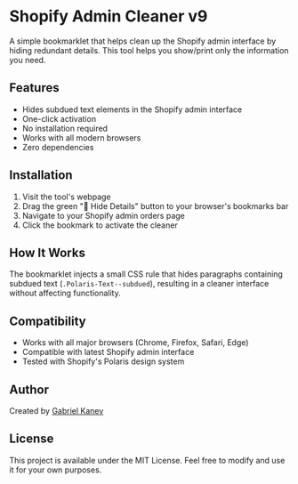 # Shopify Admin Cleaner v9

A simple bookmarklet that helps clean up the Shopify admin interface by hiding redundant details. This tool helps you show/print only the information you need.

## Features

- Hides subdued text elements in the Shopify admin interface
- One-click activation
- No installation required
- Works with all modern browsers
- Zero dependencies

## Installation

1. Visit the tool's webpage
2. Drag the green "🧹 Hide Details" button to your browser's bookmarks bar
3. Navigate to your Shopify admin orders page
4. Click the bookmark to activate the cleaner

## How It Works

The bookmarklet injects a small CSS rule that hides paragraphs containing subdued text (`.Polaris-Text--subdued`), resulting in a cleaner interface without affecting functionality.

## Compatibility

- Works with all major browsers (Chrome, Firefox, Safari, Edge)
- Compatible with latest Shopify admin interface
- Tested with Shopify's Polaris design system

## Author

Created by [Gabriel Kanev](https://gkanev.com)

## License

This project is available under the MIT License. Feel free to modify and use it for your own purposes.